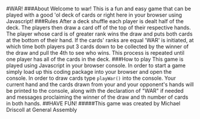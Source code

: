 #WAR!
###About
Welcome to war!  This is a fun and easy game that can be played with a good 'ol deck of cards or right here in your browser using Javascript!
###Rules
After a deck shuffle each player is dealt half of the deck.  The players then draw a card off of the top of their respective hands.  The player whose card is of greater rank wins the draw and puts both cards at the bottom of their hand.  If the cards' ranks are equal 'WAR' is initiated, at which time both players put 3 cards down to be collected by the winner of the draw and pull the 4th to see who wins.  This process is repeated until one player has all of the cards in the deck. 
###How to play
This game is played using Javascript in your browser console.  In order to start a game simply load up this coding package into your browser and open the console.  In order to draw cards type `playWar()` into the console.  Your current hand and the cards drawn from your and your opponent's hands will be printed to the console, along with the declaration of "WAR" if needed and messages proclaiming the winner of the draw and th number of cards in both hands.
##HAVE FUN!
#####This game was created by Michael Driscoll at General Assembly
